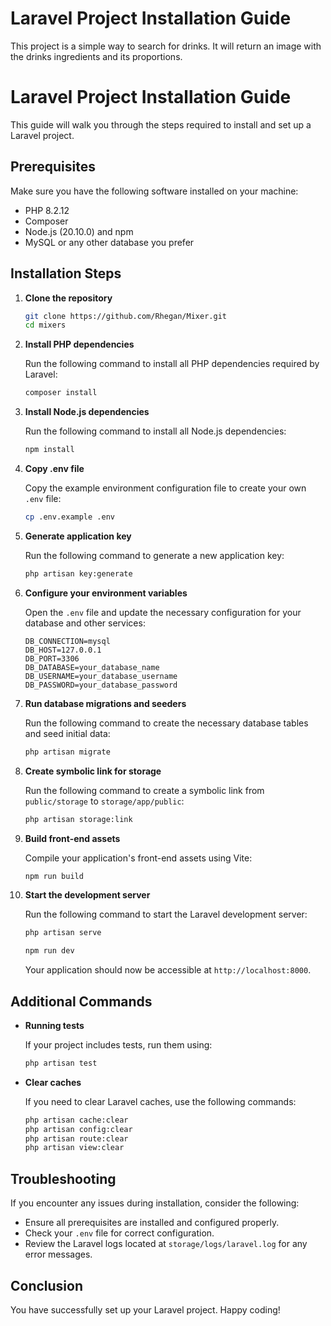 # Laravel Project Installation Guide

This project is a simple way to search for drinks. It will return an image with the drinks ingredients and its proportions.

# Laravel Project Installation Guide

This guide will walk you through the steps required to install and set up a Laravel project.

## Prerequisites

Make sure you have the following software installed on your machine:

- PHP 8.2.12
- Composer
- Node.js (20.10.0) and npm
- MySQL or any other database you prefer

## Installation Steps

1. **Clone the repository**

    ```sh
    git clone https://github.com/Rhegan/Mixer.git
    cd mixers
    ```

2. **Install PHP dependencies**

    Run the following command to install all PHP dependencies required by Laravel:

    ```sh
    composer install
    ```

3. **Install Node.js dependencies**

    Run the following command to install all Node.js dependencies:

    ```sh
    npm install
    ```

4. **Copy .env file**

    Copy the example environment configuration file to create your own `.env` file:

    ```sh
    cp .env.example .env
    ```

5. **Generate application key**

    Run the following command to generate a new application key:

    ```sh
    php artisan key:generate
    ```

6. **Configure your environment variables**

    Open the `.env` file and update the necessary configuration for your database and other services:

    ```dotenv
    DB_CONNECTION=mysql
    DB_HOST=127.0.0.1
    DB_PORT=3306
    DB_DATABASE=your_database_name
    DB_USERNAME=your_database_username
    DB_PASSWORD=your_database_password
    ```

7. **Run database migrations and seeders**

    Run the following command to create the necessary database tables and seed initial data:

    ```sh
    php artisan migrate
    ```

8. **Create symbolic link for storage**

    Run the following command to create a symbolic link from `public/storage` to `storage/app/public`:

    ```sh
    php artisan storage:link
    ```

9. **Build front-end assets**

    Compile your application's front-end assets using Vite:

    ```sh
    npm run build
    ```

10. **Start the development server**

    Run the following command to start the Laravel development server:

    ```sh
    php artisan serve
    ```

    ```sh
    npm run dev
    ```

    Your application should now be accessible at `http://localhost:8000`.

## Additional Commands

- **Running tests**

    If your project includes tests, run them using:

    ```sh
    php artisan test
    ```

- **Clear caches**

    If you need to clear Laravel caches, use the following commands:

    ```sh
    php artisan cache:clear
    php artisan config:clear
    php artisan route:clear
    php artisan view:clear
    ```

## Troubleshooting

If you encounter any issues during installation, consider the following:

- Ensure all prerequisites are installed and configured properly.
- Check your `.env` file for correct configuration.
- Review the Laravel logs located at `storage/logs/laravel.log` for any error messages.

## Conclusion

You have successfully set up your Laravel project. Happy coding!
